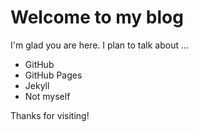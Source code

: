 # Welcome to my blog

I'm glad you are here. I plan to talk about ...

* GitHub
* GitHub Pages
* Jekyll
* Not myself

Thanks for visiting!



